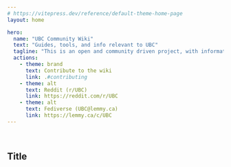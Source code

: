 ```yaml
---
# https://vitepress.dev/reference/default-theme-home-page
layout: home

hero:
  name: "UBC Community Wiki"
  text: "Guides, tools, and info relevant to UBC"
  tagline: "This is an open and community driven project, with information compiled by the wider UBC community. Thank you ❤️"
  actions:
    - theme: brand
      text: Contribute to the wiki
      link: .#contributing
    - theme: alt
      text: Reddit (r/UBC) 
      link: https://reddit.com/r/UBC
    - theme: alt
      text: Fediverse (UBC@lemmy.ca)
      link: https://lemmy.ca/c/UBC
---
```


<VitepressCardContainer :cols="2">
  <VitepressCard
    icon="ph:sparkle-fill"
    iconColor="#f9c23c"
    title="Essential Tools & Guides"
    body="Includes guides and community built tools for admissions, course registration, finding textbooks, mental health resources. and more."
  />
  <VitepressCard
    icon="ph:push-pin-fill"
    iconColor="#CA0B4A"
    title="Get around Campus"
    body="Includes guides and navigation tools for places to visit, lost & found, lockers, printers, showers, study/food/nap spots, etc."
  />
</VitepressCardContainer>

<br>

<h2 class="text-with-icon">
    <Icon icon="ci:folders" width="1.2em" height="1.2em" />
    Title
</h2>

<CardContainer>
<Card 
    title="UBC Community Wiki"
    description="Wiki website for UBC community guides & tools."
    link="https://github.com/Community-UBC/wiki"
    :tags="['Vue', 'Components', 'Coordination']"
/>
</CardContainer>




